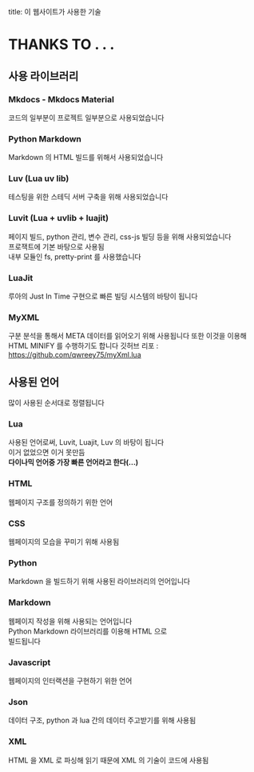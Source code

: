title: 이 웹사이트가 사용한 기술

# THANKS TO . . .

## 사용 라이브러리

### Mkdocs - Mkdocs Material
코드의 일부분이 프로젝트 일부분으로 사용되었습니다  

### Python Markdown
Markdown 의 HTML 빌드를 위해서 사용되었습니다  

### Luv (Lua uv lib)
테스팅을 위한 스테딕 서버 구축을 위해 사용되었습니다  

### Luvit (Lua + uvlib + luajit)
페이지 빌드, python 관리, 변수 관리, css-js 빌딩 등을 위해 사용되었습니다  
프로잭트에 기본 바탕으로 사용됨  
내부 모듈인 fs, pretty-print 를 사용했습니다

### LuaJit
루아의 Just In Time 구현으로 빠른 빌딩 시스템의 바탕이 됩니다  

### MyXML
구분 분석을 통해서 META 데이터를 읽어오기 위해 사용됩니다
또한 이것을 이용해 HTML MINIFY 를 수행하기도 합니다
깃허브 리포 : https://github.com/qwreey75/myXml.lua

## 사용된 언어

많이 사용된 순서대로 정렬됩니다  

### Lua
사용된 언어로써, Luvit, Luajit, Luv 의 바탕이 됩니다  
이거 없었으면 이거 못만듬  
**다이나믹 언어중 가장 빠른 언어라고 한다(...)**

### HTML
웹페이지 구조를 정의하기 위한 언어  

### CSS
웹페이지의 모습을 꾸미기 위해 사용됨

### Python
Markdown 을 빌드하기 위해 사용된 라이브러리의 언어입니다  

### Markdown
웹페이지 작성을 위해 사용되는 언어입니다  
Python Markdown 라이브러리를 이용해 HTML 으로  
빌드됩니다  

### Javascript
웹페이지의 인터랙션을 구현하기 위한 언어

### Json
데이터 구조, python 과 lua 간의 데이터 주고받기를 위해 사용됨

### XML
HTML 을 XML 로 파싱해 읽기 때문에 XML 의 기술이 코드에 사용됨
